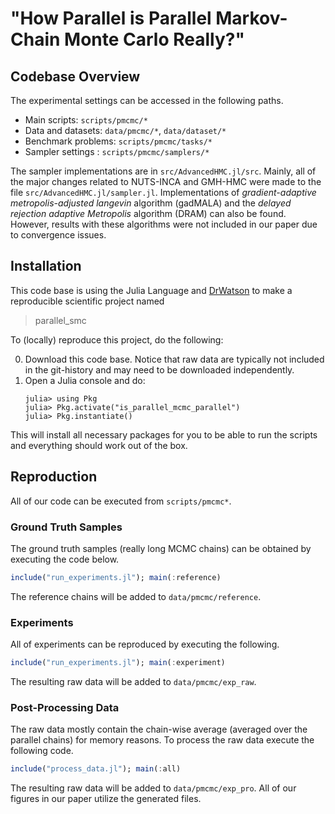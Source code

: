 
# "How Parallel is Parallel Markov-Chain Monte Carlo Really?"

## Codebase Overview
The experimental settings can be accessed in the following paths.

* Main scripts: `scripts/pmcmc/*`
* Data and datasets: `data/pmcmc/*`, `data/dataset/*`
* Benchmark problems: `scripts/pmcmc/tasks/*`
* Sampler settings  : `scripts/pmcmc/samplers/*`

The sampler implementations are in `src/AdvancedHMC.jl/src`.
Mainly, all of the major changes related to NUTS-INCA and GMH-HMC were made to the file `src/AdvancedHMC.jl/sampler.jl`.
Implementations of *gradient-adaptive metropolis-adjusted langevin* algorithm (gadMALA) and the *delayed rejection adaptive Metropolis* algorithm (DRAM) can also be found.
However, results with these algorithms were not included in our paper due to convergence issues.

## Installation
This code base is using the Julia Language and [DrWatson](https://juliadynamics.github.io/DrWatson.jl/stable/)
to make a reproducible scientific project named
> parallel_smc

To (locally) reproduce this project, do the following:

0. Download this code base. Notice that raw data are typically not included in the
   git-history and may need to be downloaded independently.
1. Open a Julia console and do:
   ```
   julia> using Pkg
   julia> Pkg.activate("is_parallel_mcmc_parallel")
   julia> Pkg.instantiate()
   ```

This will install all necessary packages for you to be able to run the scripts and
everything should work out of the box.

## Reproduction
All of our code can be executed from `scripts/pmcmc*`.

### Ground Truth Samples
The ground truth samples (really long MCMC chains) can be obtained by executing the code below.
```julia
include("run_experiments.jl"); main(:reference)
```
The reference chains will be added to `data/pmcmc/reference`.

### Experiments
All of experiments can be reproduced by executing the following.
```julia
include("run_experiments.jl"); main(:experiment)
```
The resulting raw data will be added to `data/pmcmc/exp_raw`.

### Post-Processing Data
The raw data mostly contain the chain-wise average (averaged over the parallel chains) for memory reasons.
To process the raw data execute the following code.
```julia
include("process_data.jl"); main(:all)
```
The resulting raw data will be added to `data/pmcmc/exp_pro`.
All of our figures in our paper utilize the generated files.

